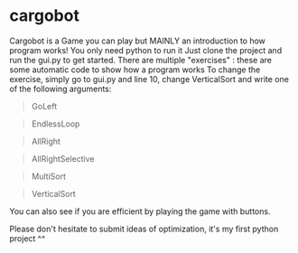 # cargobot
Cargobot is a Game you can play but MAINLY an introduction to how program works! 
You only need python to run it Just clone the project and run the gui.py to get started.
There are multiple "exercises" : these are some automatic code to show how a program works To change the exercise, simply go to gui.py and line 10, change VerticalSort and write one of the following arguments:
>GoLeft

>EndlessLoop

>AllRight

>AllRightSelective

>MultiSort

>VerticalSort

You can also see if you are efficient by playing the game with buttons. 

Please don't hesitate to submit ideas of optimization, it's my first python project ^^
